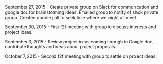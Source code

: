 September 27, 2015 - Create private group on Slack for communication and google doc for brainstorming ideas.  Emailed group to notify of slack private group.  Created doodle poll to seek time where we might all meet.  

September 30, 2015 - First f2f meeting with group to discuss interests and project ideas.  

September 3, 2015 - Review project ideas coming through in Google doc, contribute thoughts and ideas about project proposals.

October 7, 2015 - Second f2f meeting with group to settle on project ideas.  
